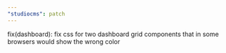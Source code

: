 ```yaml
---
"studiocms": patch
---
```


fix(dashboard): fix css for two dashboard grid components that in some browsers would show the wrong color
